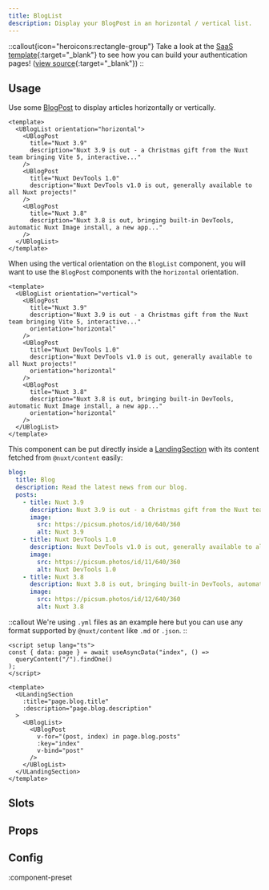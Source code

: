 ```yaml
---
title: BlogList
description: Display your BlogPost in an horizontal / vertical list.
---
```


::callout{icon="heroicons:rectangle-group"}
Take a look at the [SaaS template](https://sse-saas.netlify.app/login){:target="\_blank"} to see how you can build your authentication pages! ([view source](https://github.com/sseuniverse/SSE-SaaS/blob/master/app/pages/login.vue){:target="\_blank"})
::

## Usage

Use some [BlogPost](/ui/components/blog-post) to display articles horizontally or vertically.

```vue [example.vue]
<template>
  <UBlogList orientation="horizontal">
    <UBlogPost
      title="Nuxt 3.9"
      description="Nuxt 3.9 is out - a Christmas gift from the Nuxt team bringing Vite 5, interactive..."
    />
    <UBlogPost
      title="Nuxt DevTools 1.0"
      description="Nuxt DevTools v1.0 is out, generally available to all Nuxt projects!"
    />
    <UBlogPost
      title="Nuxt 3.8"
      description="Nuxt 3.8 is out, bringing built-in DevTools, automatic Nuxt Image install, a new app..."
    />
  </UBlogList>
</template>
```

When using the vertical orientation on the `BlogList` component, you will want to use the `BlogPost` components with the `horizontal` orientation.

```vue [example.vue]
<template>
  <UBlogList orientation="vertical">
    <UBlogPost
      title="Nuxt 3.9"
      description="Nuxt 3.9 is out - a Christmas gift from the Nuxt team bringing Vite 5, interactive..."
      orientation="horizontal"
    />
    <UBlogPost
      title="Nuxt DevTools 1.0"
      description="Nuxt DevTools v1.0 is out, generally available to all Nuxt projects!"
      orientation="horizontal"
    />
    <UBlogPost
      title="Nuxt 3.8"
      description="Nuxt 3.8 is out, bringing built-in DevTools, automatic Nuxt Image install, a new app..."
      orientation="horizontal"
    />
  </UBlogList>
</template>
```

This component can be put directly inside a [LandingSection](/ui/components/landing-section) with its content fetched from `@nuxt/content` easily:

```yml [content/index.yml]
blog:
  title: Blog
  description: Read the latest news from our blog.
  posts:
    - title: Nuxt 3.9
      description: Nuxt 3.9 is out - a Christmas gift from the Nuxt team bringing Vite 5, interactive...
      image:
        src: https://picsum.photos/id/10/640/360
        alt: Nuxt 3.9
    - title: Nuxt DevTools 1.0
      description: Nuxt DevTools v1.0 is out, generally available to all Nuxt projects!
      image:
        src: https://picsum.photos/id/11/640/360
        alt: Nuxt DevTools 1.0
    - title: Nuxt 3.8
      description: Nuxt 3.8 is out, bringing built-in DevTools, automatic Nuxt Image install, a new app...
      image:
        src: https://picsum.photos/id/12/640/360
        alt: Nuxt 3.8
```

::callout
We're using `.yml` files as an example here but you can use any format supported by `@nuxt/content` like `.md` or `.json`.
::

```vue [pages/index.vue]
<script setup lang="ts">
const { data: page } = await useAsyncData("index", () =>
  queryContent("/").findOne()
);
</script>

<template>
  <ULandingSection
    :title="page.blog.title"
    :description="page.blog.description"
  >
    <UBlogList>
      <UBlogPost
        v-for="(post, index) in page.blog.posts"
        :key="index"
        v-bind="post"
      />
    </UBlogList>
  </ULandingSection>
</template>
```

## Slots

<!-- component-slots -->

## Props

<!-- components-props -->

## Config

:component-preset
